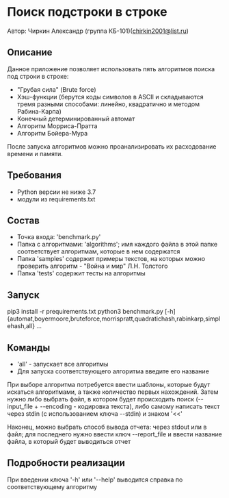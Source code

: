 # Поиск подстроки в строке
Автор: Чиркин Александр (группа КБ-101)(chirkin2001@list.ru)

## Описание
Данное приложение позволяет использовать пять алгоритмов поиска под строки в строке:
* "Грубая сила" (Brute force)
* Хэш-функции (берутся коды символов в ASCII и складываются тремя разными способами: линейно, квадратично и методом Рабина-Карпа)
* Конечный детерминированный автомат
* Алгоритм Морриса-Пратта
* Алгоритм Бойера-Мура

После запуска алгоритмов можно проанализировать их расходование времени и памяти.

## Требования
* Python версии не ниже 3.7
* модули из requirements.txt

## Состав
* Точка входа: 'benchmark.py'
* Папка с алгоритмами: 'algorithms'; имя каждого файла в этой папке соответствует алгоритмам, которые в нем содержатся
* Папка 'samples' содержит примеры текстов, на которых можно проверить алгоритм - "Война и мир" Л.Н. Толстого
* Папка 'tests' содержит тесты на алгоритмы

## Запуск
pip3 install -r prequirements.txt
python3 benchmark.py  [-h] {automat,boyermoore,bruteforce,morrispratt,quadratichash,rabinkarp,simplehash,all} ...

## Команды
* 'all' - запускает все алгоритмы
* Для запуска соответствующего алгоритма введите его название

При выборе алгоритма потребуется ввести шаблоны, которые будут искаться алгоритмами, а также количество первых нахождений.
Затем нужно либо выбрать файл, в котором будет происходить поиск (--input_file + --encoding - кодировка текста),
либо самому написать текст через stdin (с использованием ключа --stdin) и знаком '<<'

Наконец, можно выбрать способ вывода отчета: через stdout или в файл; для последнего нужно ввести ключ --report_file и
ввести название файла, в который будет выводиться отчет

## Подробности реализации
При введении ключа '-h' или '--help' выводится справка по соответствующему алгоритму